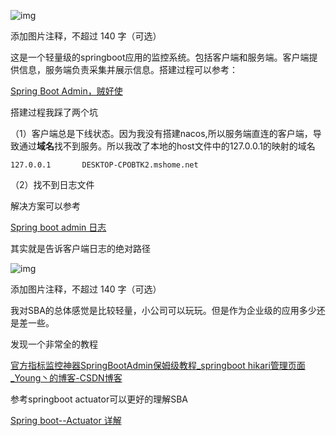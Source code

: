 ![img](https://picx.zhimg.com/80/v2-c567c8e690f72b6f12cf05dd9084a419_720w.png?source=d16d100b)





添加图片注释，不超过 140 字（可选）

这是一个轻量级的springboot应用的监控系统。包括客户端和服务端。客户端提供信息，服务端负责采集并展示信息。搭建过程可以参考：

[Spring Boot Admin，贼好使](https://blog.csdn.net/javalingyu/article/details/124086259)

搭建过程我踩了两个坑

（1）客户端总是下线状态。因为我没有搭建nacos,所以服务端直连的客户端，导致通过**域名**找不到服务。所以我改了本地的host文件中的127.0.0.1的映射的域名

```
127.0.0.1       DESKTOP-CPOBTK2.mshome.net
```

（2）找不到日志文件

解决方案可以参考

[Spring boot admin 日志](https://juejin.cn/post/7029291457060012062)

其实就是告诉客户端日志的绝对路径

![img](https://pic1.zhimg.com/80/v2-6ab0124f72f7d9fea39b3575d5457f9d_720w.png?source=d16d100b)





添加图片注释，不超过 140 字（可选）

我对SBA的总体感觉是比较轻量，小公司可以玩玩。但是作为企业级的应用多少还是差一些。

发现一个非常全的教程

[官方指标监控神器SpringBootAdmin保姆级教程_springboot hikari管理页面_Young丶的博客-CSDN博客](https://blog.csdn.net/agonie201218/article/details/118703742)

参考springboot actuator可以更好的理解SBA

[Spring boot--Actuator 详解](https://www.cnblogs.com/caoweixiong/p/15325382.html)